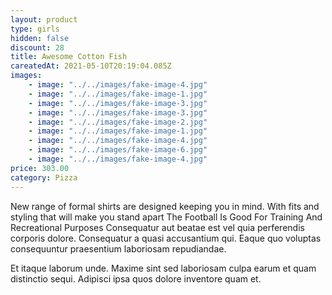 ```yaml
---
layout: product
type: girls
hidden: false
discount: 28
title: Awesome Cotton Fish
careatedAt: 2021-05-10T20:19:04.085Z
images:
    - image: "../../images/fake-image-4.jpg"
    - image: "../../images/fake-image-1.jpg"
    - image: "../../images/fake-image-3.jpg"
    - image: "../../images/fake-image-3.jpg"
    - image: "../../images/fake-image-2.jpg"
    - image: "../../images/fake-image-1.jpg"
    - image: "../../images/fake-image-4.jpg"
    - image: "../../images/fake-image-6.jpg"
    - image: "../../images/fake-image-4.jpg"
price: 303.00
category: Pizza
---
```

New range of formal shirts are designed keeping you in mind. With fits and styling that will make you stand apart
The Football Is Good For Training And Recreational Purposes
Consequatur aut beatae est vel quia perferendis corporis dolore. Consequatur a quasi accusantium qui. Eaque quo voluptas consequuntur praesentium laboriosam repudiandae.
 Et itaque laborum unde. Maxime sint sed laboriosam culpa earum et quam distinctio sequi. Adipisci ipsa quos dolore inventore quam et.
